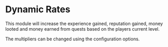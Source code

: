 # Dynamic Rates
This module will increase the experience gained, reputation gained, money looted and money earned from quests based on the players current level.

The multipliers can be changed using the configuration options.
